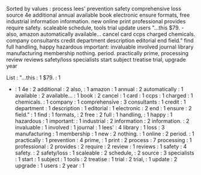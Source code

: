 Sorted by values :
process lees' prevention safety comprehensive loss source 4e additional annual available book electronic ensure formats, free industrial information information. new online print professional provides require safety. scaleable schedule, tools trial update users "...this $79. - also, amazon automatically available... cancel card ccps charged chemicals. company consultants credit department description editorial end field." find full handling, happy hazardous important: invaluable involved journal library manufacturing membership nothing. period. practically prime, processing review reviews safety/loss specialists start subject treatise trial, upgrade year 

List :
"...this : 1
$79. : 1
- : 1
4e : 2
additional : 2
also, : 1
amazon : 1
annual : 2
automatically : 1
available : 2
available... : 1
book : 2
cancel : 1
card : 1
ccps : 1
charged : 1
chemicals. : 1
company : 1
comprehensive : 3
consultants : 1
credit : 1
department : 1
description : 1
editorial : 1
electronic : 2
end : 1
ensure : 2
field." : 1
find : 1
formats, : 2
free : 2
full : 1
handling, : 1
happy : 1
hazardous : 1
important: : 1
industrial : 2
information : 2
information. : 2
invaluable : 1
involved : 1
journal : 1
lees' : 4
library : 1
loss : 3
manufacturing : 1
membership : 1
new : 2
nothing. : 1
online : 2
period. : 1
practically : 1
prevention : 4
prime, : 1
print : 2
process : 7
processing : 1
professional : 2
provides : 2
require : 2
review : 1
reviews : 1
safety : 4
safety. : 2
safety/loss : 1
scaleable : 2
schedule, : 2
source : 3
specialists : 1
start : 1
subject : 1
tools : 2
treatise : 1
trial : 2
trial, : 1
update : 2
upgrade : 1
users : 2
year : 1
